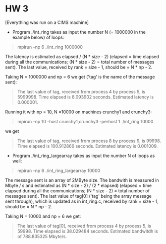 # HW 3 

[Everything was run on a CIMS machine]

- Program ./int_ring takes as input the number N (= 1000000 in the example below) of loops:

> mpirun -np 6 ./int_ring 1000000

The latency is estimated as elapsed / (N * size - 2) (elapsed = time elapsed during all the communications; (N * size - 2) = total number of messages sent).
The last value, received by rank = size - 1, should be = N * np - 2.

Taking N = 1000000 and np = 6 we get ('tag' is the name of the message sent):

> The last value of tag, received from process 4 by process 5, is 5999998.
> Time elapsed is 8.093902 seconds.
> Estimated latency is 0.000001.

Running it with np = 10, N =10000 on machines crunchy1 and crunchy3:

> mpirun -np 10 -host crunchy1,crunchy3 -perhost 1 ./int_ring 10000

we get 

> The last value of tag, received from process 8 by process 9, is 99998.
> Time elapsed is 100.912866 seconds.
> Estimated latency is 0.001009.

- Program ./int_ring_largearray takes as input the number N of loops as well:

> mpirun -np 6 ./int_ring_largearray 10000

The message sent is an array of 2MByte size. The bandwith is measured in Mbyte / s and estimated as (N * size - 2) / (2 * elapsed) (elapsed = time elapsed during all the communications; (N * size - 2) = total number of messages sent).
The last value of tag[0] ('tag' being the array message sent through), which is updated as in int_ring.c, received by rank = size - 1, should be = N * np - 2.

Taking N = 10000 and np = 6 we get:

> The last value of tag[0], received from process 4 by process 5, is 59998.
> Time elapsed is 38.029484 seconds.
> Estimated bandwitdh is of 788.835325 Mbyte/s.


